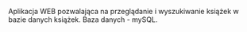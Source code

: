 Aplikacja WEB pozwalająca na przeglądanie i wyszukiwanie książek w bazie danych książek.
Baza danych -   mySQL.
